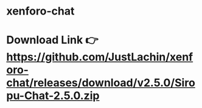 # xenforo-chat
# Download Link 👉 https://github.com/JustLachin/xenforo-chat/releases/download/v2.5.0/Siropu-Chat-2.5.0.zip
